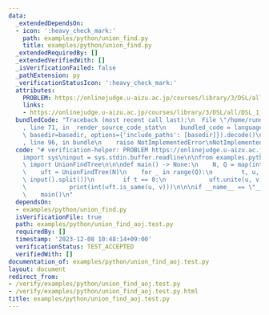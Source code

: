 ```yaml
---
data:
  _extendedDependsOn:
  - icon: ':heavy_check_mark:'
    path: examples/python/union_find.py
    title: examples/python/union_find.py
  _extendedRequiredBy: []
  _extendedVerifiedWith: []
  _isVerificationFailed: false
  _pathExtension: py
  _verificationStatusIcon: ':heavy_check_mark:'
  attributes:
    PROBLEM: https://onlinejudge.u-aizu.ac.jp/courses/library/3/DSL/all/DSL_1_A
    links:
    - https://onlinejudge.u-aizu.ac.jp/courses/library/3/DSL/all/DSL_1_A
  bundledCode: "Traceback (most recent call last):\n  File \"/home/runner/.local/lib/python3.10/site-packages/onlinejudge_verify/documentation/build.py\"\
    , line 71, in _render_source_code_stat\n    bundled_code = language.bundle(stat.path,\
    \ basedir=basedir, options={'include_paths': [basedir]}).decode()\n  File \"/home/runner/.local/lib/python3.10/site-packages/onlinejudge_verify/languages/python.py\"\
    , line 96, in bundle\n    raise NotImplementedError\nNotImplementedError\n"
  code: "# verification-helper: PROBLEM https://onlinejudge.u-aizu.ac.jp/courses/library/3/DSL/all/DSL_1_A\n\
    import sys\ninput = sys.stdin.buffer.readline\n\nfrom examples.python.union_find\
    \ import UnionFindTree\n\n\ndef main() -> None:\n    N, Q = map(int, input().split())\n\
    \    uft = UnionFindTree(N)\n    for _ in range(Q):\n        t, u, v = map(int,\
    \ input().split())\n        if t == 0:\n            uft.unite(u, v)\n        else:\n\
    \            print(int(uft.is_same(u, v)))\n\n\nif __name__ == \"__main__\":\n\
    \    main()\n"
  dependsOn:
  - examples/python/union_find.py
  isVerificationFile: true
  path: examples/python/union_find_aoj.test.py
  requiredBy: []
  timestamp: '2023-12-08 10:48:14+09:00'
  verificationStatus: TEST_ACCEPTED
  verifiedWith: []
documentation_of: examples/python/union_find_aoj.test.py
layout: document
redirect_from:
- /verify/examples/python/union_find_aoj.test.py
- /verify/examples/python/union_find_aoj.test.py.html
title: examples/python/union_find_aoj.test.py
---
```

